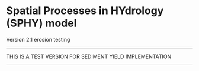 # Spatial Processes in HYdrology (SPHY) model
Version 2.1 erosion testing

***********************************************************
THIS IS A TEST VERSION FOR SEDIMENT YIELD IMPLEMENTATION
***********************************************************
